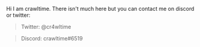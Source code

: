 Hi I am crawltime. There isn't much here but you can contact me on discord or twitter:
> Twitter: @cr4wltime

> Discord: crawltime#6519

<!---
crawltime/crawltime is a ✨ special ✨ repository because its `README.md` (this file) appears on your GitHub profile.
You can click the Preview link to take a look at your changes.
--->
